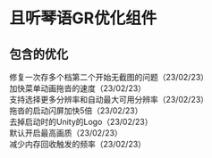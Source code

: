 # 且听琴语GR优化组件

## 包含的优化
修复一次存多个档第二个开始无截图的问题（23/02/23）  
加快菜单动画拖沓的速度（23/02/23）  
支持选择更多分辨率和自动最大可用分辨率（23/02/23）  
拖沓的启动闪屏加快5倍（23/02/23）  
去掉启动时的Unity的Logo（23/02/23）  
默认开启最高画质（23/02/23）  
减少内存回收触发的频率（23/02/23）  